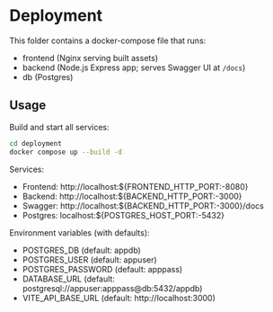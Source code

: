 # Deployment

This folder contains a docker-compose file that runs:

- frontend (Nginx serving built assets)
- backend (Node.js Express app; serves Swagger UI at `/docs`)
- db (Postgres)

## Usage

Build and start all services:

```bash
cd deployment
docker compose up --build -d
```

Services:

- Frontend: http://localhost:${FRONTEND_HTTP_PORT:-8080}
- Backend: http://localhost:${BACKEND_HTTP_PORT:-3000}
- Swagger: http://localhost:${BACKEND_HTTP_PORT:-3000}/docs
- Postgres: localhost:${POSTGRES_HOST_PORT:-5432}

Environment variables (with defaults):

- POSTGRES_DB (default: appdb)
- POSTGRES_USER (default: appuser)
- POSTGRES_PASSWORD (default: apppass)
- DATABASE_URL (default: postgresql://appuser:apppass@db:5432/appdb)
- VITE_API_BASE_URL (default: http://localhost:3000)
